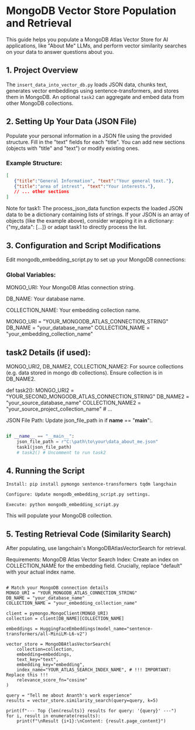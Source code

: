 # MongoDB Vector Store Population and Retrieval

This guide helps you populate a MongoDB Atlas Vector Store for AI applications, like "About Me" LLMs, and perform vector similarity searches on your data to answer questions about you.

## 1. Project Overview

The `insert_data_into_vector_db.py` loads JSON data, chunks text, generates vector embeddings using sentence-transformers, and stores them in MongoDB. An optional `task2` can aggregate and embed data from other MongoDB collections.

## 2. Setting Up Your Data (JSON File)

Populate your personal information in a JSON file using the provided structure. Fill in the "text" fields for each "title". You can add new sections (objects with "title" and "text") or modify existing ones.

### Example Structure:

```json
[
   {"title":"General Information", "text":"Your general text."},
   {"title":"area of intrest", "text":"Your interests."},
   // ... other sections
] 
```

Note for task1: The process_json_data function expects the loaded JSON data to be a dictionary containing lists of strings. If your JSON is an array of objects (like the example above), consider wrapping it in a dictionary: {"my_data": [...]} or adapt task1 to directly process the list.

## 3. Configuration and Script Modifications
Edit mongodb_embedding_script.py to set up your MongoDB connections:

### Global Variables:

MONGO_URI: Your MongoDB Atlas connection string.

DB_NAME: Your database name.

COLLECTION_NAME: Your embedding collection name.

MONGO_URI = "YOUR_MONGODB_ATLAS_CONNECTION_STRING"
DB_NAME = "your_database_name"
COLLECTION_NAME = "your_embedding_collection_name"

## task2 Details (if used):

MONGO_URI2, DB_NAME2, COLLECTION_NAME2: For source collections (e.g. data stored in mongo db collections). Ensure collection is in DB_NAME2.

def task2():
    MONGO_URI2 = "YOUR_SECOND_MONGODB_ATLAS_CONNECTION_STRING"
    DB_NAME2 = "your_source_database_name"
    COLLECTION_NAME2 = "your_source_project_collection_name"
    # ...

JSON File Path: Update json_file_path in if __name__ == "__main__":.

```python

if __name__ == "__main__":
    json_file_path = r"C:\path\to\your\data_about_me.json"
    task1(json_file_path)
    # task2() # Uncomment to run task2
```

## 4. Running the Script
```
Install: pip install pymongo sentence-transformers tqdm langchain

Configure: Update mongodb_embedding_script.py settings.

Execute: python mongodb_embedding_script.py
```

This will populate your MongoDB collection.

## 5. Testing Retrieval Code (Similarity Search)
After populating, use langchain's MongoDBAtlasVectorSearch for retrieval.

Requirements:
MongoDB Atlas Vector Search Index: Create an index on COLLECTION_NAME for the embedding field. Crucially, replace "default" with your actual index name.
```

# Match your MongoDB connection details
MONGO_URI = "YOUR_MONGODB_ATLAS_CONNECTION_STRING"
DB_NAME = "your_database_name"
COLLECTION_NAME = "your_embedding_collection_name"

client = pymongo.MongoClient(MONGO_URI)
collection = client[DB_NAME][COLLECTION_NAME]

embeddings = HuggingFaceEmbeddings(model_name="sentence-transformers/all-MiniLM-L6-v2")

vector_store = MongoDBAtlasVectorSearch(
    collection=collection,
    embedding=embeddings,
    text_key="text",
    embedding_key="embedding",
    index_name="YOUR_ATLAS_SEARCH_INDEX_NAME", # !!! IMPORTANT: Replace this !!!
    relevance_score_fn="cosine"
)

query = "Tell me about Ananth's work experience"
results = vector_store.similarity_search(query=query, k=5)

print(f"--- Top {len(results)} results for query: '{query}' ---")
for i, result in enumerate(results):
    print(f"\nResult {i+1}:\nContent: {result.page_content}")
```